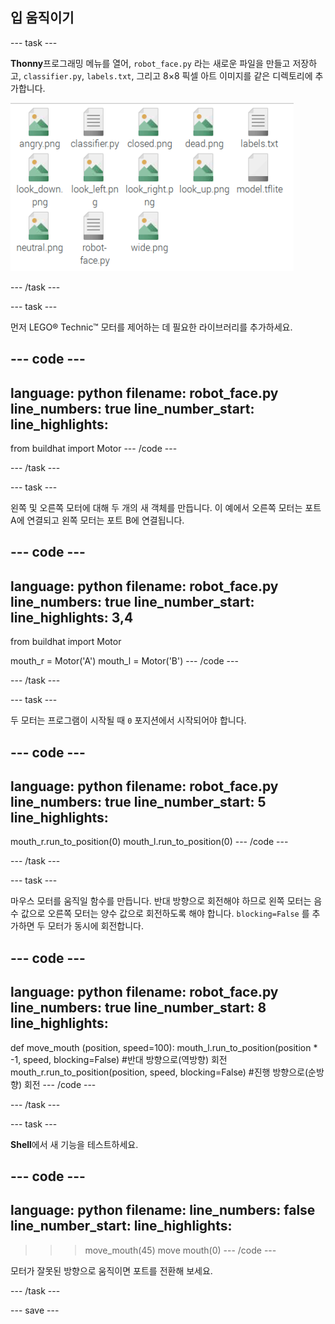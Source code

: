 ## 입 움직이기

--- task ---

**Thonny**프로그래밍 메뉴를 열어, `robot_face.py` 라는 새로운 파일을 만들고 저장하고, `classifier.py`, `labels.txt`, 그리고 8×8 픽셀 아트 이미지를 같은 디렉토리에 추가합니다.

![robots_face.py가 저장되어야 하는 위치를 보여주는 파일 구조](images/file_structure.png)

--- /task ---

--- task ---

먼저 LEGO® Technic™ 모터를 제어하는 데 필요한 라이브러리를 추가하세요.

--- code ---
---
language: python 
filename: robot_face.py 
line_numbers: true 
line_number_start:
line_highlights:
---
from buildhat import Motor
--- /code ---

--- /task ---

--- task ---

왼쪽 및 오른쪽 모터에 대해 두 개의 새 객체를 만듭니다. 이 예에서 오른쪽 모터는 포트 A에 연결되고 왼쪽 모터는 포트 B에 연결됩니다.

--- code ---
---
language: python 
filename: robot_face.py 
line_numbers: true 
line_number_start:
line_highlights: 3,4
---
from buildhat import Motor

mouth_r = Motor('A') 
mouth_l = Motor('B')
--- /code ---

--- /task ---

--- task ---

두 모터는 프로그램이 시작될 때 `0` 포지션에서 시작되어야 합니다.

--- code ---
---
language: python 
filename: robot_face.py 
line_numbers: true 
line_number_start: 5
line_highlights:
---

mouth_r.run_to_position(0) 
mouth_l.run_to_position(0)
--- /code ---

--- /task ---

--- task ---

마우스 모터를 움직일 함수를 만듭니다. 반대 방향으로 회전해야 하므로 왼쪽 모터는 음수 값으로 오른쪽 모터는 양수 값으로 회전하도록 해야 합니다. `blocking=False` 를 추가하면 두 모터가 동시에 회전합니다.

--- code ---
---
language: python 
filename: robot_face.py 
line_numbers: true 
line_number_start: 8
line_highlights:
---
def move_mouth (position, speed=100): 
    mouth_l.run_to_position(position * -1, speed, blocking=False) #반대 방향으로(역방향) 회전 
    mouth_r.run_to_position(position, speed, blocking=False) #진행 방향으로(순방향) 회전
--- /code ---

--- /task ---

--- task ---

**Shell**에서 새 기능을 테스트하세요.

--- code ---
---
language: python 
filename: 
line_numbers: false 
line_number_start:
line_highlights:
---
> > > move_mouth(45) 
> > > move mouth(0)
--- /code ---

모터가 잘못된 방향으로 움직이면 포트를 전환해 보세요.

--- /task ---

--- save ---
